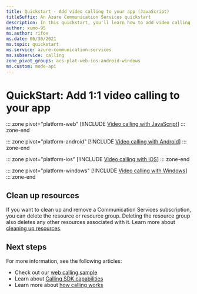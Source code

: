 ```yaml
---
title: Quickstart - Add video calling to your app (JavaScript)
titleSuffix: An Azure Communication Services quickstart
description: In this quickstart, you'll learn how to add video calling capabilities to your app using Azure Communication Services.
author: xumo-95
ms.author: rifox
ms.date: 06/30/2021
ms.topic: quickstart
ms.service: azure-communication-services
ms.subservice: calling
zone_pivot_groups: acs-plat-web-ios-android-windows
ms.custom: mode-api
---
```


# QuickStart: Add 1:1 video calling to your app

::: zone pivot="platform-web"
[!INCLUDE [Video calling with JavaScript](./includes/video-calling/video-calling-javascript.md)]
::: zone-end

::: zone pivot="platform-android"
[!INCLUDE [Video calling with Android](./includes/video-calling/video-calling-android.md)]
::: zone-end

::: zone pivot="platform-ios"
[!INCLUDE [Video calling with iOS](./includes/video-calling/video-calling-ios.md)]
::: zone-end

::: zone pivot="platform-windows"
[!INCLUDE [Video calling with Windows](./includes/video-calling/video-calling-windows.md)]
::: zone-end

## Clean up resources
If you want to clean up and remove a Communication Services subscription, you can delete the resource or resource group. Deleting the resource group also deletes any other resources associated with it. Learn more about [cleaning up resources](../create-communication-resource.md?pivots=platform-azp&tabs=windows#clean-up-resources).

## Next steps
For more information, see the following articles:

- Check out our [web calling sample](../../samples/web-calling-sample.md)
- Learn about [Calling SDK capabilities](./getting-started-with-calling.md?pivots=platform-web)
- Learn more about [how calling works](../../concepts/voice-video-calling/about-call-types.md)
